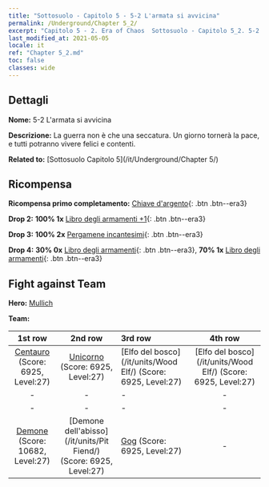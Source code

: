 ```yaml
---
title: "Sottosuolo - Capitolo 5 - 5-2 L'armata si avvicina"
permalink: /Underground/Chapter 5_2/
excerpt: "Capitolo 5 - 2. Era of Chaos  Sottosuolo - Capitolo 5_2. 5-2 L'armata si avvicina"
last_modified_at: 2021-05-05
locale: it
ref: "Chapter 5_2.md"
toc: false
classes: wide
---
```


## Dettagli

 **Nome:** 5-2 L'armata si avvicina

 **Descrizione:** La guerra non è che una seccatura. Un giorno tornerà la pace, e tutti potranno vivere felici e contenti.

 **Related to:** [Sottosuolo Capitolo 5](/it/Underground/Chapter 5/)

## Ricompensa

 **Ricompensa primo completamento:** [Chiave d'argento](/ItemsIT/con_693/){: .btn .btn--era3}

 **Drop 2:** **100% 1x** [Libro degli armamenti +1](/ItemsIT/mat_25/){: .btn .btn--era3}

 **Drop 3:** **100% 2x** [Pergamene incantesimi](/ItemsIT/con_694/){: .btn .btn--era3}

 **Drop 4:** **30% 0x** [Libro degli armamenti](/ItemsIT/mat_18/){: .btn .btn--era3}, **70% 1x** [Libro degli armamenti](/ItemsIT/mat_18/){: .btn .btn--era3}


## Fight against Team
 **Hero:** [Mullich](/it/heroes/Mullich/)

 **Team:**


  | 1st row | 2nd row | 3rd row | 4th row |
  |:----:|:----:|:----|:----:|
  | [Centauro](/it/units/Centaur/) (Score: 6925, Level:27)  | [Unicorno](/it/units/Unicorn/) (Score: 6925, Level:27)  | [Elfo del bosco](/it/units/Wood Elf/) (Score: 6925, Level:27)  | [Elfo del bosco](/it/units/Wood Elf/) (Score: 6925, Level:27)  |
  | - | - | - | - |
  | - | - | - | - |
  | [Demone](/it/units/Demon/) (Score: 10682, Level:27)  | [Demone dell'abisso](/it/units/Pit Fiend/) (Score: 6925, Level:27)  | [Gog](/it/units/Gog/) (Score: 6925, Level:27)  | - |


